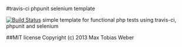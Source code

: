 #travis-ci phpunit selenium template


[![Build Status](https://travis-ci.org/soycaringal/TravisTest.svg?branch=master)](https://travis-ci.org/soycaringal/TravisTest)
simple template for functional php tests using travis-ci, phpunit and selenium

##MIT license
Copyright (c) 2013 Max Tobias Weber